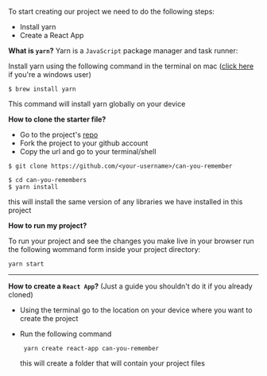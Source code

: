 To start creating our project we need to do the following steps:

- Install yarn
- Create a React App

**What is `yarn`?**
Yarn is a `JavaScript` package manager and task runner:

Install yarn using the following command in the terminal on mac ([click here](https://yarnpkg.com/en/docs/install#windows-stable) if you're a windows user)

```shell
$ brew install yarn
```

This command will install yarn globally on your device

**How to clone the starter file?**

- Go to the project's [repo](https://github.com/khm56/can-you-remember)
- Fork the project to your github account
- Copy the url and go to your terminal/shell

```shell
$ git clone https://github.com/<your-username>/can-you-remember
```

```shell
$ cd can-you-remembers
$ yarn install
```

this will install the same version of any libraries we have installed in this project

**How to run my project?**

To run your project and see the changes you make live in your browser run the following wommand form inside your project directory:

```shell
yarn start
```

---

**How to create a `React App`?**
(Just a guide you shouldn't do it if you already cloned)

- Using the terminal go to the location on your device where you want to create the project
- Run the following command

  ```shell
   yarn create react-app can-you-remember
  ```

  this will create a folder that will contain your project files
